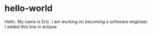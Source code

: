 # hello-world

Hello.  My name is Eric.   I am working on becoming a sofeware engineer.   
I added this line in eclipse 